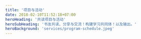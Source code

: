 ```yaml
---
title: '项目与活动'
date: 2018-02-10T11:52:18+07:00
heroHeading: '共读项目与活动'
heroSubHeading: '书友共读、分享与交流！构建学习共同体！以及输出。'
heroBackground: 'services/program-schedule.jpeg'
---
```


